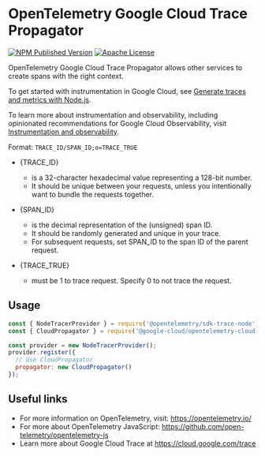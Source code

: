 # OpenTelemetry Google Cloud Trace Propagator
[![NPM Published Version][npm-img]][npm-url]
[![Apache License][license-image]][license-image]

OpenTelemetry Google Cloud Trace Propagator allows other services to create spans with the right context.

To get started with instrumentation in Google Cloud, see [Generate traces and metrics with
Node.js](https://cloud.google.com/stackdriver/docs/instrumentation/setup/nodejs).

To learn more about instrumentation and observability, including opinionated recommendations
for Google Cloud Observability, visit [Instrumentation and
observability](https://cloud.google.com/stackdriver/docs/instrumentation/overview).

Format:
`TRACE_ID/SPAN_ID;o=TRACE_TRUE`

* {TRACE_ID}
    * is a 32-character hexadecimal value representing a 128-bit number.
    * It should be unique between your requests, unless you intentionally want to bundle the requests together.

* {SPAN_ID}
    * is the decimal representation of the (unsigned) span ID.
    * It should be randomly generated and unique in your trace.
    * For subsequent requests, set SPAN_ID to the span ID of the parent request.

* {TRACE_TRUE}
    * must be 1 to trace request. Specify 0 to not trace the request.

## Usage

```javascript
const { NodeTracerProvider } = require('@opentelemetry/sdk-trace-node');
const { CloudPropagator } = require('@google-cloud/opentelemetry-cloud-trace-propagator');

const provider = new NodeTracerProvider();
provider.register({
  // Use CloudPropagator
  propagator: new CloudPropagator()
});
```

## Useful links
- For more information on OpenTelemetry, visit: <https://opentelemetry.io/>
- For more about OpenTelemetry JavaScript: <https://github.com/open-telemetry/opentelemetry-js>
- Learn more about Google Cloud Trace at https://cloud.google.com/trace

[npm-url]: https://www.npmjs.com/package/@google-cloud/opentelemetry-cloud-trace-propagator
[npm-img]: https://badge.fury.io/js/%40google-cloud%2Fopentelemetry-cloud-trace-propagator.svg
[license-url]: https://github.com/GoogleCloudPlatform/opentelemetry-operations-js/blob/main/LICENSE
[license-image]: https://img.shields.io/badge/license-Apache_2.0-green.svg?style=flat
